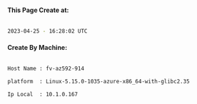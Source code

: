 
   
#### This Page Create at:

```bash

2023-04-25 - 16:28:02 UTC

```

#### Create By Machine:

```bash

Host Name : fv-az592-914

platform  : Linux-5.15.0-1035-azure-x86_64-with-glibc2.35

Ip Local  : 10.1.0.167

```

